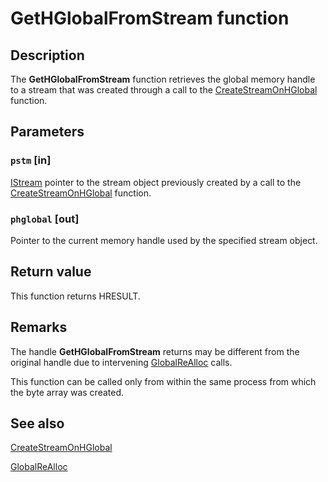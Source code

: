 # GetHGlobalFromStream function

## Description

The **GetHGlobalFromStream** function retrieves the global memory handle to a stream that was created through a call to the
[CreateStreamOnHGlobal](https://learn.microsoft.com/windows/desktop/api/combaseapi/nf-combaseapi-createstreamonhglobal) function.

## Parameters

### `pstm` [in]

[IStream](https://learn.microsoft.com/windows/desktop/api/objidl/nn-objidl-istream) pointer to the stream object previously created by a call to the
[CreateStreamOnHGlobal](https://learn.microsoft.com/windows/desktop/api/combaseapi/nf-combaseapi-createstreamonhglobal) function.

### `phglobal` [out]

Pointer to the current memory handle used by the specified stream object.

## Return value

This function returns HRESULT.

## Remarks

The handle **GetHGlobalFromStream** returns may be different from the original handle due to intervening [GlobalReAlloc](https://learn.microsoft.com/windows/desktop/api/winbase/nf-winbase-globalrealloc) calls.

This function can be called only from within the same process from which the byte array was created.

## See also

[CreateStreamOnHGlobal](https://learn.microsoft.com/windows/desktop/api/combaseapi/nf-combaseapi-createstreamonhglobal)

[GlobalReAlloc](https://learn.microsoft.com/windows/desktop/api/winbase/nf-winbase-globalrealloc)